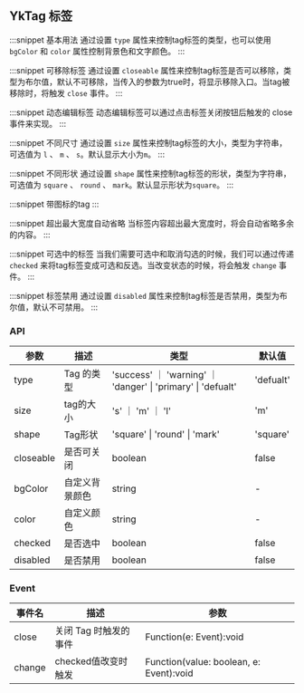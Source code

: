 ## YkTag 标签
:::snippet
基本用法
通过设置 `type` 属性来控制tag标签的类型，也可以使用 `bgColor` 和 `color` 属性控制背景色和文字颜色。 
<TagPrimary/>
:::

:::snippet
可移除标签
通过设置 `closeable` 属性来控制tag标签是否可以移除，类型为布尔值，默认不可移除，当传入的参数为true时，将显示移除入口。当tag被移除时，将触发 `close` 事件。 
<TagRemove/>
:::

:::snippet
动态编辑标签
动态编辑标签可以通过点击标签关闭按钮后触发的 close 事件来实现。
<TagDynamic/>
:::

:::snippet
不同尺寸
通过设置 `size` 属性来控制tag标签的大小，类型为字符串，可选值为 `l` 、 `m` 、 `s`。默认显示大小为`m`。
<TagSize/>
:::

:::snippet
不同形状
通过设置 `shape` 属性来控制tag标签的形状，类型为字符串，可选值为 `square` 、 `round` 、 `mark`。默认显示形状为`square`。
<TagShape/>
:::

:::snippet
带图标的tag
<TagIcon/>
:::

:::snippet
超出最大宽度自动省略
当标签内容超出最大宽度时，将会自动省略多余的内容。
<TagOmit/>
:::

:::snippet
可选中的标签
当我们需要可选中和取消勾选的时候，我们可以通过传递 `checked` 来将tag标签变成可选和反选。当改变状态的时候，将会触发 `change` 事件。
<TagChecked/>
:::

:::snippet
标签禁用
通过设置 `disabled` 属性来控制tag标签是否禁用，类型为布尔值，默认不可禁用。
<TagDisabled/>
:::

### API

| 参数                  | 描述                 | 类型                        | 默认值 |
| --------------------- | -------------------- | --------------------------- | ------ |
| type | Tag 的类型      | 'success' ｜ 'warning' ｜ 'danger' \| 'primary' \| 'defualt' | 'defualt'      |
| size         | tag的大小           | 's' ｜ 'm' ｜ 'l' | 'm'   |
| shape      | Tag形状 | 'square' \| 'round' \| 'mark'                     | 'square'      |
| closeable              | 是否可关闭             | boolean                     | false  |
| bgColor               | 自定义背景颜色     | string                     | -  |
| color                  | 自定义颜色           | string                   | -      |
| checked       | 是否选中         | boolean  | false  |
| disabled        | 是否禁用   | boolean                      | false      |

### Event

| 事件名 | 描述         | 参数                                                   |
| ------ | ------------ | ------------------------------------------------------ |
| close | 关闭 Tag 时触发的事件 | Function(e: Event):void |
| change | checked值改变时触发 | Function(value: boolean, e: Event):void |
